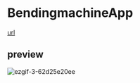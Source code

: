 # BendingmachineApp

[url](https://d-sup.github.io/BendingmachineApp/)

## preview

![ezgif-3-62d25e20ee](https://user-images.githubusercontent.com/96939334/226775062-61613b40-04d8-4eb7-b052-66a8a712a2e2.gif)
